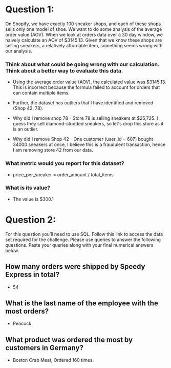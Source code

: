# Question 1:

On Shopify, we have exactly 100 sneaker shops, and each of these shops sells only one model of shoe. We want to do some analysis of the average order value (AOV). When we look at orders data over a 30 day window, we naively calculate an AOV of $3145.13. Given that we know these shops are selling sneakers, a relatively affordable item, something seems wrong with our analysis. 

### Think about what could be going wrong with our calculation. Think about a better way to evaluate this data. 

- Using the average order value (AOV), the calculated value was  $3145.13. This is incorrect because the formula failed to account for orders that can contain multiple items.

- Further, the dataset has outliers that I have identified and removed (Shop 42, 78). 

- Why did I remove shop 78 - Store 78 is selling sneakers at $25,725. I guess they sell diamond-studded sneakers, so let's drop this store as it is an outlier.

- Why did I remove Shop 42  - One customer (user_id = 607) bought 34000 sneakers at once, I believe this is a fraudulent transaction, hence I am removing store 42 from our data.

### What metric would you report for this dataset?

- price_per_sneaker = order_amount / total_items

### What is its value?

- The value is $300.1


# Question 2: 
For this question you’ll need to use SQL. Follow this link to access the data set required for the challenge. Please use queries to answer the following questions. Paste your queries along with your final numerical answers below.

## How many orders were shipped by Speedy Express in total?
 - 54

## What is the last name of the employee with the most orders?
 - Peacock

## What product was ordered the most by customers in Germany?
 - Boston Crab Meat, Ordered 160 times.
